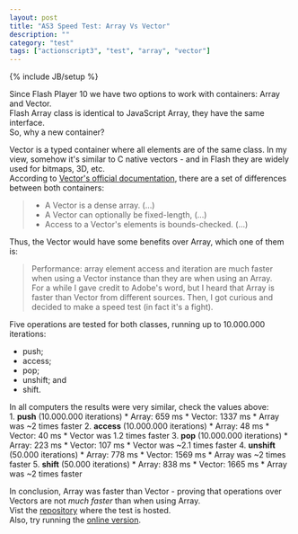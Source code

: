 ```yaml
---
layout: post
title: "AS3 Speed Test: Array Vs Vector"
description: ""
category: "test" 
tags: ["actionscript3", "test", "array", "vector"]
---
```

{% include JB/setup %}

Since Flash Player 10 we have two options to work with containers: Array and Vector.<br>
Flash Array class is identical to JavaScript Array, they have the same interface.<br>
So, why a new container?<br>

Vector is a typed container where all elements are of the same class. In my view, somehow it's similar to C native vectors - and in Flash they are widely used for bitmaps, 3D, etc.<br>
According to [Vector's official documentation](http://help.adobe.com/en_US/FlashPlatform/reference/actionscript/3/Vector.html), there are a set of differences between both containers:<br>
> * A Vector is a dense array. (...)<br>
> * A Vector can optionally be fixed-length, (...)<br>
> * Access to a Vector's elements is bounds-checked. (...)<br>

Thus, the Vector would have some benefits over Array, which one of them is:<br>
> Performance: array element access and iteration are much faster when using a Vector instance than they are when using an Array.<br>
For a while I gave credit to Adobe's word, but I heard that Array is faster than Vector from different sources. Then, I got curious and decided to make a speed test (in fact it's a fight).<br>

Five operations are tested for both classes, running up to 10.000.000 iterations:
* push;
* access;
* pop;
* unshift; and
* shift.

In all computers the results were very similar, check the values above:<br>
	1. __push__ (10.000.000 iterations)
		* Array: 659 ms
		* Vector: 1337 ms
		* Array was ~2 times faster
	2. __access__ (10.000.000 iterations)
		* Array: 48 ms
		* Vector: 40 ms
		* Vector was 1.2 times faster
	3. __pop__ (10.000.000 iterations)
		* Array: 223 ms
		* Vector: 107 ms
		* Vector was ~2.1 times faster
	4. __unshift__ (50.000 iterations)
		* Array: 778 ms
		* Vector: 1569 ms
		* Array was ~2 times faster
	5. __shift__ (50.000 iterations)
		* Array: 838 ms
		* Vector: 1665 ms
		* Array was ~2 times faster

In conclusion, Array was faster than Vector - proving that operations over Vectors are not *much faster* than when using Array.<br>
Vist the [repository](https://github.com/loteixeira/VectorVsArray) where the test is hosted.<br>
Also, try running the [online version](http://disturbedcoder.com/files/VectorVsArray.swf).
